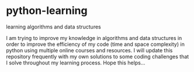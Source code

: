 # python-learning
learning algorithms and data structures

I am trying to improve my knowledge in algorithms and data structures in order to improve the efficiency of my code (time and space complexity) in python using multiple online courses and resources.
I will update this repository frequently with my own solutions to some coding challenges that I solve throughout my learning process.
Hope this helps...


